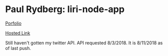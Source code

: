 # Paul Rydberg: liri-node-app

[Porfolio](https://paulrydberg.github.io/portfolio/bootstrap/portfolio2.html)

[Hosted Link](https://paulrydberg.github.io/liri-node-app/)

Still haven't gotten my twitter API. API requested 8/3/2018. It is 8/11/2018 as of last push.
